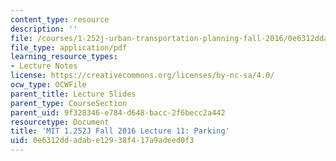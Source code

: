 ```yaml
---
content_type: resource
description: ''
file: /courses/1-252j-urban-transportation-planning-fall-2016/0e6312ddadabe12938f417a9adeed0f3_MIT1_252JF16_Lec11.pdf
file_type: application/pdf
learning_resource_types:
- Lecture Notes
license: https://creativecommons.org/licenses/by-nc-sa/4.0/
ocw_type: OCWFile
parent_title: Lecture Slides
parent_type: CourseSection
parent_uid: 9f328346-e784-d648-bacc-2f6becc2a442
resourcetype: Document
title: 'MIT 1.252J Fall 2016 Lecture 11: Parking'
uid: 0e6312dd-adab-e129-38f4-17a9adeed0f3
---
```

